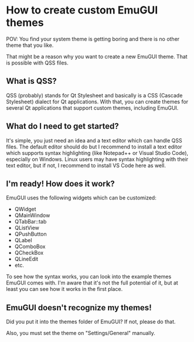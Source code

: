 # How to create custom EmuGUI themes

POV: You find your system theme is getting boring and there is no other theme that you like.

That might be a reason why you want to create a new EmuGUI theme. That is possible with QSS files.

## What is QSS?

QSS (probably) stands for Qt Stylesheet and basically is a CSS (Cascade Stylesheet) dialect for Qt applications. With that, you can create themes for several Qt applications that support custom themes, including EmuGUI.

## What do I need to get started?

It's simple, you just need an idea and a text editor which can handle QSS files. The default editor should do but I recommend to install a text editor which supports syntax highlighting (like Notepad++ or Visual Studio Code), especially on Windows. Linux users may have syntax highlighting with their text editor, but if not, I recommend to install VS Code here as well.

## I'm ready! How does it work?

EmuGUI uses the following widgets which can be customized:
- QWidget
- QMainWindow
- QTabBar::tab
- QListView
- QPushButton
- QLabel
- QComboBox
- QCheckBox
- QLineEdit
- etc.

To see how the syntax works, you can look into the example themes EmuGUI comes with. I'm aware that it's not the full potential of it, but at least you can see how it works in the first place.

## EmuGUI doesn't recognize my themes!

Did you put it into the themes folder of EmuGUI? If not, please do that.

Also, you must set the theme on "Settings/General" manually.
